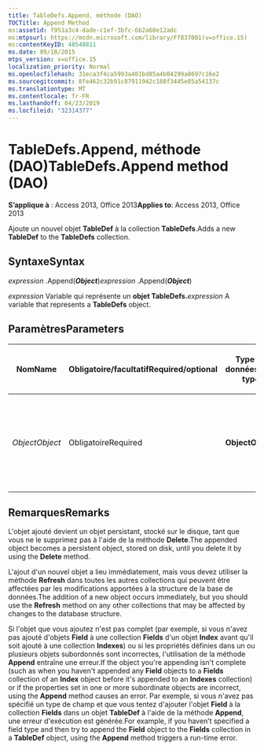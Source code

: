 ```yaml
---
title: TableDefs.Append, méthode (DAO)
TOCTitle: Append Method
ms:assetid: f951a3c4-dade-c1ef-3bfc-6b2a60e12adc
ms:mtpsurl: https://msdn.microsoft.com/library/Ff837001(v=office.15)
ms:contentKeyID: 48548811
ms.date: 09/18/2015
mtps_version: v=office.15
localization_priority: Normal
ms.openlocfilehash: 31eca3f4ca5993a401bd85a4b04299a8697c16e2
ms.sourcegitcommit: 8fe462c32b91c87911942c188f3445e85a54137c
ms.translationtype: MT
ms.contentlocale: fr-FR
ms.lasthandoff: 04/23/2019
ms.locfileid: "32314377"
---
```

# <a name="tabledefsappend-method-dao"></a><span data-ttu-id="0ac34-102">TableDefs.Append, méthode (DAO)</span><span class="sxs-lookup"><span data-stu-id="0ac34-102">TableDefs.Append method (DAO)</span></span>

<span data-ttu-id="0ac34-103">**S’applique à** : Access 2013, Office 2013</span><span class="sxs-lookup"><span data-stu-id="0ac34-103">**Applies to**: Access 2013, Office 2013</span></span>

<span data-ttu-id="0ac34-104">Ajoute un nouvel objet **TableDef** à la collection **TableDefs**.</span><span class="sxs-lookup"><span data-stu-id="0ac34-104">Adds a new **TableDef** to the **TableDefs** collection.</span></span>

## <a name="syntax"></a><span data-ttu-id="0ac34-105">Syntaxe</span><span class="sxs-lookup"><span data-stu-id="0ac34-105">Syntax</span></span>

<span data-ttu-id="0ac34-106">*expression* .Append(***Object***)</span><span class="sxs-lookup"><span data-stu-id="0ac34-106">*expression* .Append(***Object***)</span></span>

<span data-ttu-id="0ac34-107">*expression* Variable qui représente un **objet TableDefs.**</span><span class="sxs-lookup"><span data-stu-id="0ac34-107">*expression* A variable that represents a **TableDefs** object.</span></span>

## <a name="parameters"></a><span data-ttu-id="0ac34-108">Paramètres</span><span class="sxs-lookup"><span data-stu-id="0ac34-108">Parameters</span></span>

<table>
<colgroup>
<col style="width: 25%" />
<col style="width: 25%" />
<col style="width: 25%" />
<col style="width: 25%" />
</colgroup>
<thead>
<tr class="header">
<th><p><span data-ttu-id="0ac34-109">Nom</span><span class="sxs-lookup"><span data-stu-id="0ac34-109">Name</span></span></p></th>
<th><p><span data-ttu-id="0ac34-110">Obligatoire/facultatif</span><span class="sxs-lookup"><span data-stu-id="0ac34-110">Required/optional</span></span></p></th>
<th><p><span data-ttu-id="0ac34-111">Type de données</span><span class="sxs-lookup"><span data-stu-id="0ac34-111">Data type</span></span></p></th>
<th><p><span data-ttu-id="0ac34-112">Description</span><span class="sxs-lookup"><span data-stu-id="0ac34-112">Description</span></span></p></th>
</tr>
</thead>
<tbody>
<tr class="odd">
<td><p><span data-ttu-id="0ac34-113"><em>Object</em></span><span class="sxs-lookup"><span data-stu-id="0ac34-113"><em>Object</em></span></span></p></td>
<td><p><span data-ttu-id="0ac34-114">Obligatoire</span><span class="sxs-lookup"><span data-stu-id="0ac34-114">Required</span></span></p></td>
<td><p><span data-ttu-id="0ac34-115"><strong>Object</strong></span><span class="sxs-lookup"><span data-stu-id="0ac34-115"><strong>Object</strong></span></span></p></td>
<td><p><span data-ttu-id="0ac34-116">Variable d'objet représentant le champ qui est ajouté à la collection.</span><span class="sxs-lookup"><span data-stu-id="0ac34-116">An object variable that represents the field being appended to the collection.</span></span></p></td>
</tr>
</tbody>
</table>


## <a name="remarks"></a><span data-ttu-id="0ac34-117">Remarques</span><span class="sxs-lookup"><span data-stu-id="0ac34-117">Remarks</span></span>

<span data-ttu-id="0ac34-118">L'objet ajouté devient un objet persistant, stocké sur le disque, tant que vous ne le supprimez pas à l'aide de la méthode **Delete**.</span><span class="sxs-lookup"><span data-stu-id="0ac34-118">The appended object becomes a persistent object, stored on disk, until you delete it by using the **Delete** method.</span></span>

<span data-ttu-id="0ac34-119">L'ajout d'un nouvel objet a lieu immédiatement, mais vous devez utiliser la méthode **Refresh** dans toutes les autres collections qui peuvent être affectées par les modifications apportées à la structure de la base de données.</span><span class="sxs-lookup"><span data-stu-id="0ac34-119">The addition of a new object occurs immediately, but you should use the **Refresh** method on any other collections that may be affected by changes to the database structure.</span></span>

<span data-ttu-id="0ac34-120">Si l'objet que vous ajoutez n'est pas complet (par exemple, si vous n'avez pas ajouté d'objets **Field** à une collection **Fields** d'un objet **Index** avant qu'il soit ajouté à une collection **Indexes**) ou si les propriétés définies dans un ou plusieurs objets subordonnés sont incorrectes, l'utilisation de la méthode **Append** entraîne une erreur.</span><span class="sxs-lookup"><span data-stu-id="0ac34-120">If the object you're appending isn't complete (such as when you haven't appended any **Field** objects to a **Fields** collection of an **Index** object before it's appended to an **Indexes** collection) or if the properties set in one or more subordinate objects are incorrect, using the **Append** method causes an error.</span></span> <span data-ttu-id="0ac34-121">Par exemple, si vous n'avez pas spécifié un type de champ et que vous tentez d'ajouter l'objet **Field** à la collection **Fields** dans un objet **TableDef** à l'aide de la méthode **Append**, une erreur d'exécution est générée.</span><span class="sxs-lookup"><span data-stu-id="0ac34-121">For example, if you haven’t specified a field type and then try to append the **Field** object to the **Fields** collection in a **TableDef** object, using the **Append** method triggers a run-time error.</span></span>

